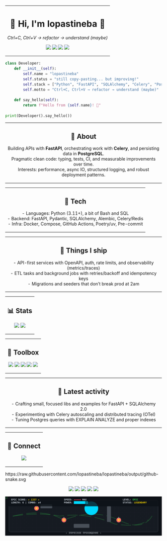 <table align="center" width="680"><tr><td>
<h1 align="center">👋 Hi, I'm lopastineba 🐍</h1>
<p align="center">
  <em>Ctrl+C, Ctrl+V → refactor → understand (maybe)</em>
</p>
  <p align="center">
  <img src="https://img.shields.io/badge/Backend-Python%20%7C%20FastAPI-informational?logo=python&logoColor=white&color=3776AB" />
  <img src="https://img.shields.io/badge/ORM-SQLAlchemy-informational?logo=alchemy&logoColor=white&color=E34F26" />
  <img src="https://img.shields.io/badge/Task%20Queue-Celery-informational?logo=celery&logoColor=white&color=37814A" />
  <img src="https://img.shields.io/badge/DB-PostgreSQL-informational?logo=postgresql&logoColor=white&color=4169E1" />
</p>

</td></tr></table>

```python
class Developer:
    def __init__(self):
        self.name = "lopastineba"
        self.status = "still copy-pasting... but improving!"
        self.stack = ["Python", "FastAPI", "SQLAlchemy", "Celery", "PostgreSQL"]
        self.motto = "Ctrl+C, Ctrl+V → refactor → understand (maybe)"

    def say_hello(self):
        return f"Hello from {self.name}! 🐍"

print(Developer().say_hello())

```
<table align="center" width="680"><tr><td>
<h2 align="center">🧭 About</h2>
<p align="center">
Building APIs with <b>FastAPI</b>, orchestrating work with <b>Celery</b>, and persisting data in <b>PostgreSQL</b>.<br>
Pragmatic clean code: typing, tests, CI, and measurable improvements over time.<br>
Interests: performance, async IO, structured logging, and robust deployment patterns.
</p>
</td></tr></table>

<table align="center" width="680"><tr><td>
<h2 align="center">🧰 Tech</h2>
<p align="center">
- Languages: Python (3.11+), a bit of Bash and SQL<br>
- Backend: FastAPI, Pydantic, SQLAlchemy, Alembic, Celery/Redis<br>
- Infra: Docker, Compose, GitHub Actions, Poetry/uv, Pre-commit
</p>
</td></tr></table>

<table align="center" width="680"><tr><td>
<h2 align="center">🚢 Things I ship</h2>
<p align="center">
- API-first services with OpenAPI, auth, rate limits, and observability (metrics/traces)<br>
- ETL tasks and background jobs with retries/backoff and idempotency keys<br>
- Migrations and seeders that don’t break prod at 2am
</p>
</td></tr></table>

<table align="center" width="680"><tr><td>
<h2 align="center">📊 Stats</h2>
<p align="center">
<img width="49%" src="https://github-readme-stats.vercel.app/api?username=lopastineba&show_icons=true&theme=transparent&hide_border=true" />
<img width="49%" src="https://github-readme-streak-stats.herokuapp.com?user=lopastineba&theme=transparent&hide_border=true" />
</p>
</td></tr></table>

<table align="center" width="680"><tr><td>
<h2 align="center">🧱 Toolbox</h2>
<p align="center">
<img src="https://img.shields.io/badge/Editor-Neovim%20%7C%20VS%20Code-3C3C3C?logo=visualstudiocode&logoColor=white" />
<img src="https://img.shields.io/badge/Pkg-Poetry%20%7C%20uv-60A5FA?logo=poetry&logoColor=white" />
<img src="https://img.shields.io/badge/CI-GitHub%20Actions-2088FF?logo=githubactions&logoColor=white" />
<img src="https://img.shields.io/badge/Container-Docker-2496ED?logo=docker&logoColor=white" />
<img src="https://img.shields.io/badge/Testing-Pytest-0A9EDC?logo=pytest&logoColor=white" />
</p>
</td></tr></table>

<table align="center" width="680"><tr><td>
<h2 align="center">🧪 Latest activity</h2>
<p align="center">
- Crafting small, focused libs and examples for FastAPI + SQLAlchemy 2.0<br>
- Experimenting with Celery autoscaling and distributed tracing (OTel)<br>
- Tuning Postgres queries with EXPLAIN ANALYZE and proper indexes
</p>
</td></tr></table>

<table align="center" width="680"><tr><td>
<h2 align="center">🔗 Connect</h2>
<p align="center">
<a href="https://github.com/lopastineba">
<img src="https://img.shields.io/badge/GitHub-lopastineba-161B22?logo=github" />
</a>
</p>
</td></tr></table>
https://raw.githubusercontent.com/lopastineba/lopastineba/output/github-snake.svg
<p align="center">
<img src="https://img.shields.io/badge/Python-3776AB?logo=python&logoColor=white&style=for-the-badge" />
<img src="https://img.shields.io/badge/FastAPI-009688?logo=fastapi&logoColor=white&style=for-the-badge" />
<img src="https://img.shields.io/badge/Celery-F86C2A?logo=celery&logoColor=white&style=for-the-badge" />
<img src="https://img.shields.io/badge/PostgreSQL-4169E1?logo=postgresql&logoColor=white&style=for-the-badge" />
<img src="https://img.shields.io/badge/Docker-2496ED?logo=docker&logoColor=white&style=for-the-badge" />
</p>

<!-- Epic GitHub Snake Animation -->
<p align="center">
  <img src="https://raw.githubusercontent.com/lopastineba/lopastineba/output/github-snake.svg" alt="EPIC GitHub Snake: всратый геймплей неудачной игры" width="800" />
</p>
